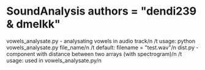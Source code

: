 # SoundAnalysis	authors = "dendi239 & dmelkk"
vowels_analysate.py - analysating vowels in audio track/n 
/t	usage: python vowels_analysate.py file_name/n
/t	default: filename = "test.wav"/n
dist.py - component with distance between two arrays (with spectrogram)/n
/t	usage: used in vowels_analysate.py/n
